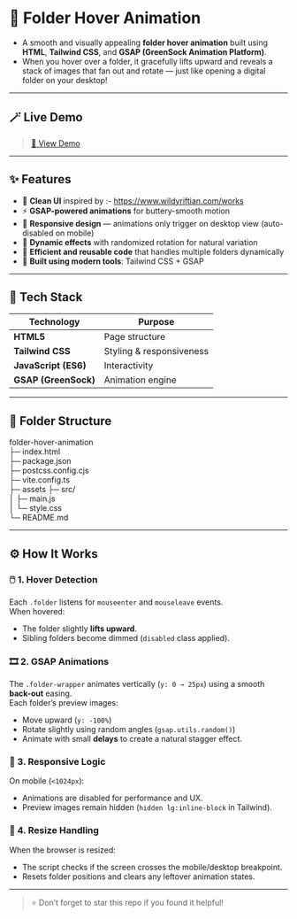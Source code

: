 # 📁 Folder Hover Animation

- A smooth and visually appealing **folder hover animation** built using **HTML**, **Tailwind CSS**, and **GSAP (GreenSock Animation Platform)**. <br>  
- When you hover over a folder, it gracefully lifts upward and reveals a stack of images that fan out and rotate — just like opening a digital folder on your desktop!

---

## 🪄 Live Demo
> [🔗 View Demo](https://folder-hover-animation.netlify.app/)

---

## ✨ Features

- 🎨 **Clean UI** inspired by :- https://www.wildyriftian.com/works  
- ⚡ **GSAP-powered animations** for buttery-smooth motion  
- 📱 **Responsive design** — animations only trigger on desktop view (auto-disabled on mobile)  
- 💫 **Dynamic effects** with randomized rotation for natural variation  
- 🧠 **Efficient and reusable code** that handles multiple folders dynamically  
- 🧩 **Built using modern tools**: Tailwind CSS + GSAP  

---

## 🧰 Tech Stack

| Technology | Purpose |
|-------------|----------|
| **HTML5** | Page structure |
| **Tailwind CSS** | Styling & responsiveness |
| **JavaScript (ES6)** | Interactivity |
| **GSAP (GreenSock)** | Animation engine |

---

## 📂 Folder Structure
folder-hover-animation <br>
├─ index.html <br>
├─ package.json <br> 
├─ postcss.config.cjs <br> 
├─ vite.config.ts <br> 
├─ assets
├─ src/ <br> 
│  ├─ main.js <br> 
│  └─ style.css <br>
└─ README.md 


---

## ⚙️ How It Works

### 🖱️ 1. Hover Detection
Each `.folder` listens for `mouseenter` and `mouseleave` events.  
When hovered:
- The folder slightly **lifts upward**.
- Sibling folders become dimmed (`disabled` class applied).

### 🎞️ 2. GSAP Animations
The `.folder-wrapper` animates vertically (`y: 0 → 25px`) using a smooth **back-out** easing.  
Each folder’s preview images:
- Move upward (`y: -100%`)
- Rotate slightly using random angles (`gsap.utils.random()`)
- Animate with small **delays** to create a natural stagger effect.

### 📱 3. Responsive Logic
On mobile (`<1024px`):
- Animations are disabled for performance and UX.
- Preview images remain hidden (`hidden lg:inline-block` in Tailwind).

### 🔄 4. Resize Handling
When the browser is resized:
- The script checks if the screen crosses the mobile/desktop breakpoint.
- Resets folder positions and clears any leftover animation states.

---

> ⭐ Don’t forget to star this repo if you found it helpful!
